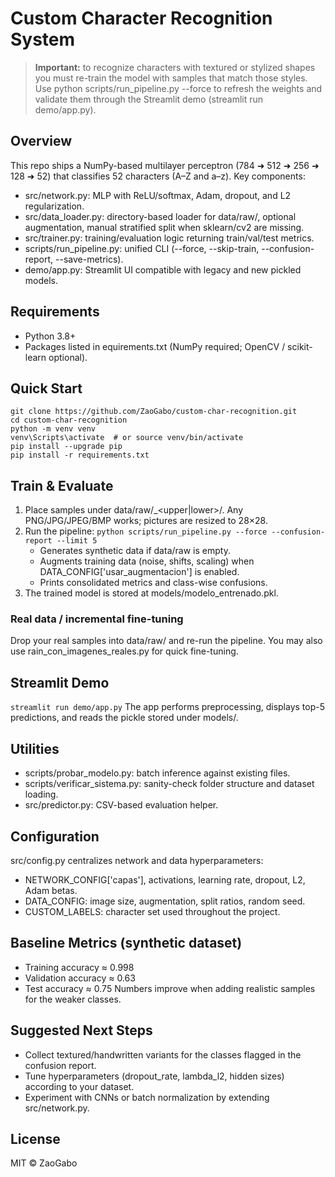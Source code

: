 # Custom Character Recognition System

> **Important:** to recognize characters with textured or stylized shapes you must re-train the model with samples that match those styles. Use python scripts/run_pipeline.py --force to refresh the weights and validate them through the Streamlit demo (streamlit run demo/app.py).

## Overview

This repo ships a NumPy-based multilayer perceptron (784 ➜ 512 ➜ 256 ➜ 128 ➜ 52) that classifies 52 characters (A–Z and a–z). Key components:
- src/network.py: MLP with ReLU/softmax, Adam, dropout, and L2 regularization.
- src/data_loader.py: directory-based loader for data/raw/, optional augmentation, manual stratified split when sklearn/cv2 are missing.
- src/trainer.py: training/evaluation logic returning train/val/test metrics.
- scripts/run_pipeline.py: unified CLI (--force, --skip-train, --confusion-report, --save-metrics).
- demo/app.py: Streamlit UI compatible with legacy and new pickled models.

## Requirements

- Python 3.8+
- Packages listed in 
equirements.txt (NumPy required; OpenCV / scikit-learn optional).

## Quick Start

```
git clone https://github.com/ZaoGabo/custom-char-recognition.git
cd custom-char-recognition
python -m venv venv
venv\Scripts\activate  # or source venv/bin/activate
pip install --upgrade pip
pip install -r requirements.txt
```

## Train & Evaluate

1. Place samples under data/raw/<letter>_<upper|lower>/. Any PNG/JPG/JPEG/BMP works; pictures are resized to 28×28.
2. Run the pipeline:
   `
   python scripts/run_pipeline.py --force --confusion-report --limit 5
   `
   - Generates synthetic data if data/raw is empty.
   - Augments training data (noise, shifts, scaling) when DATA_CONFIG['usar_augmentacion'] is enabled.
   - Prints consolidated metrics and class-wise confusions.
3. The trained model is stored at models/modelo_entrenado.pkl.

### Real data / incremental fine-tuning

Drop your real samples into data/raw/ and re-run the pipeline. You may also use 	rain_con_imagenes_reales.py for quick fine-tuning.

## Streamlit Demo

`
streamlit run demo/app.py
`
The app performs preprocessing, displays top-5 predictions, and reads the pickle stored under models/.

## Utilities

- scripts/probar_modelo.py: batch inference against existing files.
- scripts/verificar_sistema.py: sanity-check folder structure and dataset loading.
- src/predictor.py: CSV-based evaluation helper.

## Configuration

src/config.py centralizes network and data hyperparameters:
- NETWORK_CONFIG['capas'], activations, learning rate, dropout, L2, Adam betas.
- DATA_CONFIG: image size, augmentation, split ratios, random seed.
- CUSTOM_LABELS: character set used throughout the project.

## Baseline Metrics (synthetic dataset)

- Training accuracy ≈ 0.998
- Validation accuracy ≈ 0.63
- Test accuracy ≈ 0.75
Numbers improve when adding realistic samples for the weaker classes.

## Suggested Next Steps

- Collect textured/handwritten variants for the classes flagged in the confusion report.
- Tune hyperparameters (dropout_rate, lambda_l2, hidden sizes) according to your dataset.
- Experiment with CNNs or batch normalization by extending src/network.py.

## License

MIT © ZaoGabo